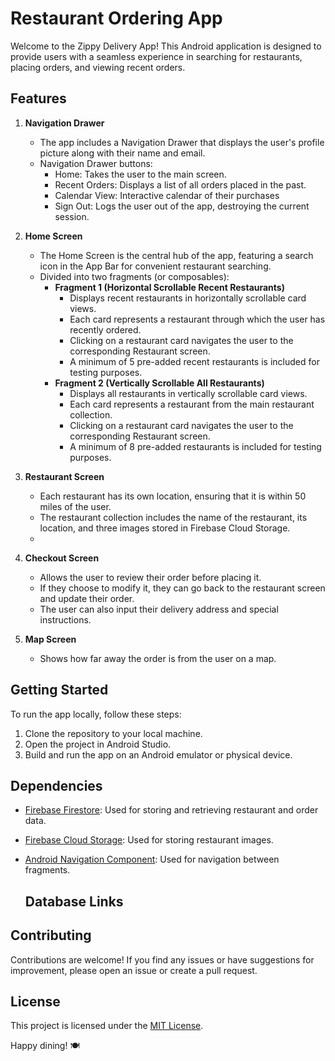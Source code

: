 # Restaurant Ordering App

Welcome to the Zippy Delivery App! This Android application is designed to provide users with a seamless experience in searching for restaurants, placing orders, and viewing recent orders.

## Features

1. **Navigation Drawer**
   - The app includes a Navigation Drawer that displays the user's profile picture along with their name and email.
   - Navigation Drawer buttons:
     - Home: Takes the user to the main screen.
     - Recent Orders: Displays a list of all orders placed in the past.
     - Calendar View: Interactive calendar of their purchases
     - Sign Out: Logs the user out of the app, destroying the current session.

2. **Home Screen**
   - The Home Screen is the central hub of the app, featuring a search icon in the App Bar for convenient restaurant searching.
   - Divided into two fragments (or composables):
      - **Fragment 1 (Horizontal Scrollable Recent Restaurants)**
        - Displays recent restaurants in horizontally scrollable card views.
        - Each card represents a restaurant through which the user has recently ordered.
        - Clicking on a restaurant card navigates the user to the corresponding Restaurant screen.
        - A minimum of 5 pre-added recent restaurants is included for testing purposes.
      - **Fragment 2 (Vertically Scrollable All Restaurants)**
        - Displays all restaurants in vertically scrollable card views.
        - Each card represents a restaurant from the main restaurant collection.
        - Clicking on a restaurant card navigates the user to the corresponding Restaurant screen.
        - A minimum of 8 pre-added restaurants is included for testing purposes.

3. **Restaurant Screen**
   - Each restaurant has its own location, ensuring that it is within 50 miles of the user.
   - The restaurant collection includes the name of the restaurant, its location, and three images stored in Firebase Cloud Storage.
   - 
4. **Checkout Screen**
   - Allows the user to review their order before placing it.
   - If they choose to modify it, they can go back to the restaurant screen and update their order.
   - The user can also input their delivery address and special instructions.
  
5. **Map Screen**
   - Shows how far away the order is from the user on a map.


## Getting Started

To run the app locally, follow these steps:

1. Clone the repository to your local machine.
2. Open the project in Android Studio.
3. Build and run the app on an Android emulator or physical device.

## Dependencies

- [Firebase Firestore](https://firebase.google.com/docs/firestore): Used for storing and retrieving restaurant and order data.
- [Firebase Cloud Storage](https://firebase.google.com/docs/storage): Used for storing restaurant images.
- [Android Navigation Component](https://developer.android.com/guide/navigation): Used for navigation between fragments.

  ## Database Links
  

## Contributing

Contributions are welcome! If you find any issues or have suggestions for improvement, please open an issue or create a pull request.

## License

This project is licensed under the [MIT License](LICENSE).

Happy dining! 🍽️
